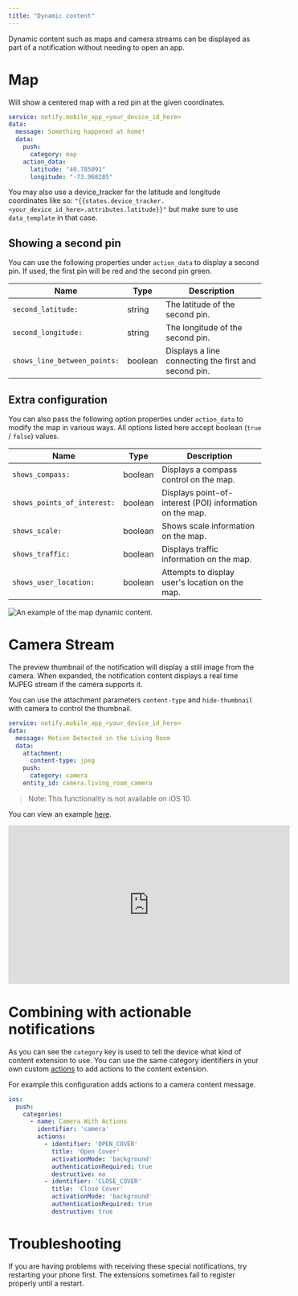 ```yaml
---
title: "Dynamic content"
---
```

Dynamic content such as maps and camera streams can be displayed as part of a notification without needing to open an app.

# Map
Will show a centered map with a red pin at the given coordinates.

```yaml
service: notify.mobile_app_<your_device_id_here>
data:
  message: Something happened at home!
  data:
    push:
      category: map
    action_data:
      latitude: "40.785091"
      longitude: "-73.968285"
```

You may also use a device_tracker for the latitude and longitude coordinates like so: `"{{states.device_tracker.<your_device_id_here>.attributes.latitude}}"` but make sure to use `data_template` in that case. 

## Showing a second pin

You can use the following properties under `action_data` to display a second pin. If used, the first pin will be red and the second pin green.

Name | Type | Description
------------ | ------------- | -------------  
`second_latitude:` | string | The latitude of the second pin.
`second_longitude:` | string | The longitude of the second pin.
`shows_line_between_points:` | boolean | Displays a line connecting the first and second pin.

## Extra configuration

You can also pass the following option properties under `action_data` to modify the map in various ways. All options listed here accept boolean (`true` / `false`) values.

Name | Type | Description
------------ | ------------- | -------------  
`shows_compass:` | boolean | Displays a compass control on the map.
`shows_points_of_interest:` | boolean | Displays point-of-interest (POI) information on the map.
`shows_scale:` | boolean | Shows scale information on the map.
`shows_traffic:` | boolean | Displays traffic information on the map.
`shows_user_location:` | boolean | Attempts to display user's location on the map.

![An example of the map dynamic content.](assets/ios/map.png)

# Camera Stream

The preview thumbnail of the notification will display a still image from the camera. When expanded, the notification content displays a real time MJPEG stream if the camera supports it.

You can use the attachment parameters `content-type` and `hide-thumbnail` with camera to control the thumbnail.

```yaml
service: notify.mobile_app_<your_device_id_here>
data:
  message: Motion Detected in the Living Room
  data:
    attachment:
      content-type: jpeg
    push:
      category: camera
    entity_id: camera.living_room_camera
```

> Note: This functionality is not available on iOS 10.

You can view an example [here](https://www.youtube.com/watch?v=LmYwpxPKW0g).

<div class='videoWrapper'>
<iframe width="560" height="315" src="https://www.youtube.com/embed/LmYwpxPKW0g" frameborder="0" allowfullscreen></iframe>
</div>

# Combining with actionable notifications

As you can see the `category` key is used to tell the device what kind of content extension to use. You can use the same category identifiers in your own custom [actions](actionable.md) to add actions to the content extension.

For example this configuration adds actions to a camera content message.

```yaml
ios:
  push:
    categories:
      - name: Camera With Actions
        identifier: 'camera'
        actions:
          - identifier: 'OPEN_COVER'
            title: 'Open Cover'
            activationMode: 'background'
            authenticationRequired: true
            destructive: no
          - identifier: 'CLOSE_COVER'
            title: 'Close Cover'
            activationMode: 'background'
            authenticationRequired: true
            destructive: true
```

# Troubleshooting

If you are having problems with receiving these special notifications, try restarting your phone first. The extensions sometimes fail to register properly until a restart.

